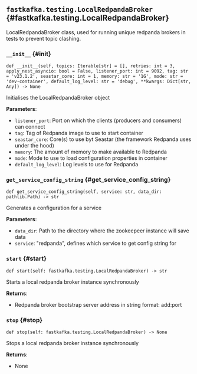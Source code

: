 ## `fastkafka.testing.LocalRedpandaBroker` {#fastkafka.testing.LocalRedpandaBroker}


LocalRedpandaBroker class, used for running unique redpanda brokers in tests to prevent topic clashing.

### `__init__` {#init}

`def __init__(self, topics: Iterable[str] = [], retries: int = 3, apply_nest_asyncio: bool = False, listener_port: int = 9092, tag: str = 'v23.1.2', seastar_core: int = 1, memory: str = '1G', mode: str = 'dev-container', default_log_level: str = 'debug', **kwargs: Dict[str, Any]) -> None`

Initialises the LocalRedpandaBroker object

**Parameters**:
- `listener_port`: Port on which the clients (producers and consumers) can connect
- `tag`: Tag of Redpanda image to use to start container
- `seastar_core`: Core(s) to use byt Seastar (the framework Redpanda uses under the hood)
- `memory`: The amount of memory to make available to Redpanda
- `mode`: Mode to use to load configuration properties in container
- `default_log_level`: Log levels to use for Redpanda

### `get_service_config_string` {#get_service_config_string}

`def get_service_config_string(self, service: str, data_dir: pathlib.Path) -> str`

Generates a configuration for a service

**Parameters**:
- `data_dir`: Path to the directory where the zookeepeer instance will save data
- `service`: "redpanda", defines which service to get config string for

### `start` {#start}

`def start(self: fastkafka.testing.LocalRedpandaBroker) -> str`

Starts a local redpanda broker instance synchronously

**Returns**:
- Redpanda broker bootstrap server address in string format: add:port

### `stop` {#stop}

`def stop(self: fastkafka.testing.LocalRedpandaBroker) -> None`

Stops a local redpanda broker instance synchronously

**Returns**:
- None

